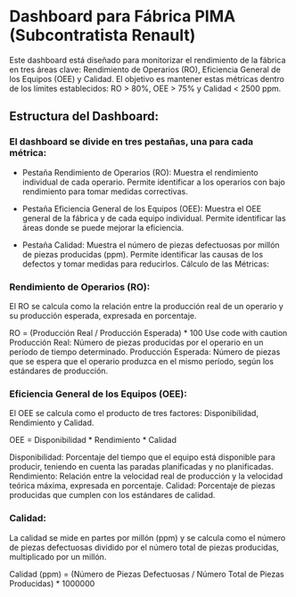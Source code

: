 # Dashboard para Fábrica PIMA (Subcontratista Renault)

Este dashboard está diseñado para monitorizar el rendimiento de la fábrica en tres áreas clave: Rendimiento de Operarios (RO), Eficiencia General de los Equipos (OEE) y Calidad. El objetivo es mantener estas métricas dentro de los límites establecidos: RO > 80%, OEE > 75% y Calidad < 2500 ppm.

## Estructura del Dashboard:

### El dashboard se divide en tres pestañas, una para cada métrica:

- Pestaña Rendimiento de Operarios (RO):
Muestra el rendimiento individual de cada operario.
Permite identificar a los operarios con bajo rendimiento para tomar medidas correctivas.

- Pestaña Eficiencia General de los Equipos (OEE):
Muestra el OEE general de la fábrica y de cada equipo individual.
Permite identificar las áreas donde se puede mejorar la eficiencia.

- Pestaña Calidad:
Muestra el número de piezas defectuosas por millón de piezas producidas (ppm).
Permite identificar las causas de los defectos y tomar medidas para reducirlos.
Cálculo de las Métricas:

### Rendimiento de Operarios (RO):

El RO se calcula como la relación entre la producción real de un operario y su producción esperada, expresada en porcentaje.

 
RO = (Producción Real / Producción Esperada) * 100
Use code with caution
Producción Real: Número de piezas producidas por el operario en un período de tiempo determinado.
Producción Esperada: Número de piezas que se espera que el operario produzca en el mismo período, según los estándares de producción.

### Eficiencia General de los Equipos (OEE):

El OEE se calcula como el producto de tres factores: Disponibilidad, Rendimiento y Calidad.

 
OEE = Disponibilidad * Rendimiento * Calidad

Disponibilidad: Porcentaje del tiempo que el equipo está disponible para producir, teniendo en cuenta las paradas planificadas y no planificadas.
Rendimiento: Relación entre la velocidad real de producción y la velocidad teórica máxima, expresada en porcentaje.
Calidad: Porcentaje de piezas producidas que cumplen con los estándares de calidad.

### Calidad:

La calidad se mide en partes por millón (ppm) y se calcula como el número de piezas defectuosas dividido por el número total de piezas producidas, multiplicado por un millón.

 
Calidad (ppm) = (Número de Piezas Defectuosas / Número Total de Piezas Producidas) * 1000000
